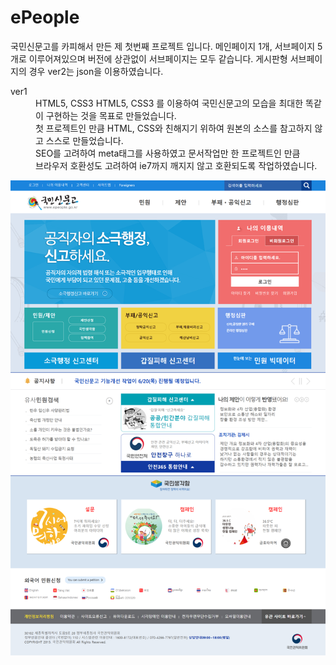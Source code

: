 # ePeople

국민신문고를 카피해서 만든 제 첫번째 프로젝트 입니다.
메인페이지 1개, 서브페이지 5개로 이루어져있으며
버전에 상관없이 서브페이지는 모두 같습니다.
게시판형 서브페이지의 경우 ver2는 json을 이용하였습니다.

<dl>
<dt>ver1</dt>
<dd>
HTML5, CSS3
HTML5, CSS3 를 이용하여 국민신문고의 모습을 최대한 똑같이 구현하는 것을 목표로 만들었습니다.<br/>
첫 프로젝트인 만큼 HTML, CSS와 친해지기 위하여 원본의 소스를 참고하지 않고 스스로 만들었습니다.<Br/>
SEO를 고려하여 meta태그를 사용하였고 문서작업만 한 프로젝트인 만큼<br/>
브라우저 호환성도 고려하여 ie7까지 깨지지 않고 호환되도록 작업하였습니다.<br/>
</dd>
</dl>
<img src="ver1-main_page.png" alt="ver1 메인페이지">